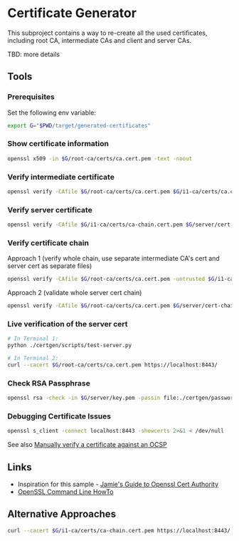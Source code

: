 # Certificate Generator

This subproject contains a way to re-create all the used certificates, including root CA, intermediate CAs and client and
server CAs.

TBD: more details

## Tools

### Prerequisites

Set the following env variable:

```bash
export G="$PWD/target/generated-certificates"
```

### Show certificate information

```bash
openssl x509 -in $G/root-ca/certs/ca.cert.pem -text -noout
```

### Verify intermediate certificate

```bash
openssl verify -CAfile $G/root-ca/certs/ca.cert.pem $G/i1-ca/certs/ca.cert.pem
```

### Verify server certificate

```bash
openssl verify -CAfile $G/i1-ca/certs/ca-chain.cert.pem $G/server/cert.pem
```

### Verify certificate chain

Approach 1 (verify whole chain, use separate intermediate CA's cert and server cert as separate files)

```bash
openssl verify -CAfile $G/root-ca/certs/ca.cert.pem -untrusted $G/i1-ca/certs/ca.cert.pem $G/server/cert.pem
```

Approach 2 (validate whole server cert chain)

```bash
openssl verify -CAfile $G/root-ca/certs/ca.cert.pem $G/server/cert-chain.pem
```

### Live verification of the server cert

```bash
# In Terminal 1:
python ./certgen/scripts/test-server.py

# In Terminal 2:
curl --cacert $G/root-ca/certs/ca.cert.pem https://localhost:8443/
```

### Check RSA Passphrase

```bash
openssl rsa -check -in $G/server/key.pem -passin file:./certgen/passwords/server-key.txt
```

### Debugging Certificate Issues

```bash
openssl s_client -connect localhost:8443 -showcerts 2>&1 < /dev/null
```

See also [Manually verify a certificate against an OCSP](https://raymii.org/s/articles/OpenSSL_Manually_Verify_a_certificate_against_an_OCSP.html)

## Links

* Inspiration for this sample - [Jamie's Guide to Openssl Cert Authority](https://jamielinux.com/docs/openssl-certificate-authority/create-the-root-pair.html)
* [OpenSSL Command Line HowTo](https://www.madboa.com/geek/openssl/)

## Alternative Approaches

```bash
curl --cacert $G/i1-ca/certs/ca-chain.cert.pem https://localhost:8443/
```